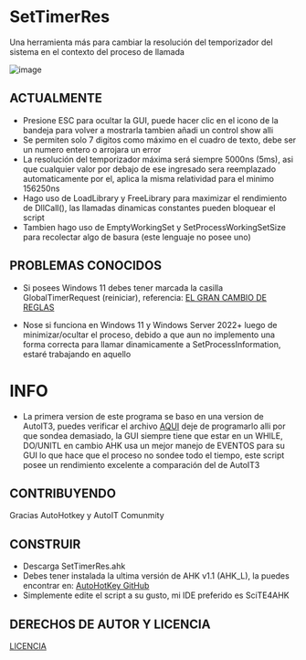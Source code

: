 # SetTimerRes
Una herramienta más para cambiar la resolución del temporizador del sistema en el contexto del proceso de llamada

![image](https://github.com/LuSlower/SetTimerRes/assets/148411728/ff586b35-1470-42a5-b960-9525a69a048f)


## ACTUALMENTE
* Presione ESC para ocultar la GUI, puede hacer clic en el icono de la bandeja para volver a mostrarla tambien añadi un control show alli
* Se permiten solo 7 digitos como máximo en el cuadro de texto, debe ser un numero entero o arrojara un error
* La resolución del temporizador máxima será siempre 5000ns (5ms), asi que cualquier valor por debajo de ese ingresado sera reemplazado automaticamente por el, 
aplica la misma relatividad para el minimo 156250ns
* Hago uso de LoadLibrary y FreeLibrary para maximizar el rendimiento de DllCall(), las llamadas dinamicas constantes pueden bloquear el script
* Tambien hago uso de EmptyWorkingSet y SetProcessWorkingSetSize para recolectar algo de basura (este lenguaje no posee uno)

## PROBLEMAS CONOCIDOS
* Si posees Windows 11 debes tener marcada la casilla GlobalTimerRequest (reiniciar), referencia: [EL GRAN CAMBIO DE REGLAS](https://randomascii.wordpress.com/2020/10/04/windows-timer-resolution-the-great-rule-change/)

* Nose si funciona en Windows 11 y Windows Server 2022+ luego de minimizar/ocultar el proceso, debido a que aun no implemento una forma correcta para llamar dinamicamente a SetProcessInformation, estaré trabajando en aquello

# INFO
* La primera version de este programa se baso en una version de AutoIT3, puedes verificar el archivo [AQUI](AU3/SetTimerRes(OnEvent).au3)
deje de programarlo alli por que sondea demasiado, la GUI siempre tiene que estar en un WHILE, DO/UNITL en cambio AHK usa un mejor manejo de EVENTOS para su GUI lo que hace que el proceso no sondee todo el tiempo, este script posee un rendimiento excelente a comparación del de AutoIT3

## CONTRIBUYENDO
Gracias AutoHotkey y AutoIT Comunmity

## CONSTRUIR
* Descarga SetTimerRes.ahk
* Debes tener instalada la ultima versión de AHK v1.1 (AHK_L), la puedes encontrar en: [AutoHotKey GitHub](https://github.com/AutoHotkey/AutoHotkey)
* Simplemente edite el script a su gusto, mi IDE preferido es SciTE4AHK

## DERECHOS DE AUTOR Y LICENCIA
[LICENCIA](LICENSE)
